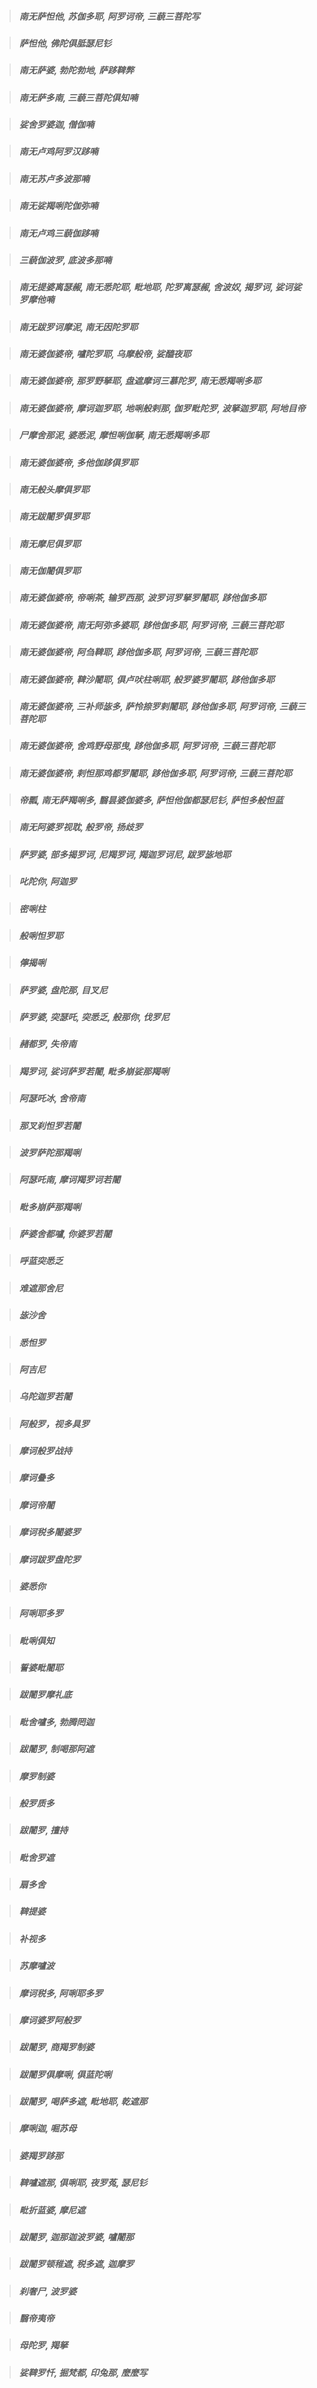 >##### 南无萨怛他, 苏伽多耶, 阿罗诃帝, 三藐三菩陀写

>##### 萨怛他, 佛陀俱胝瑟尼钐

>##### 南无萨婆, 勃陀勃地, 萨跢鞞弊

>##### 南无萨多南, 三藐三菩陀俱知喃

>##### 娑舍罗婆迦, 僧伽喃

>##### 南无卢鸡阿罗汉跢喃

>##### 南无苏卢多波那喃

>##### 南无娑羯唎陀伽弥喃

>##### 南无卢鸡三藐伽跢喃

>##### 三藐伽波罗, 底波多那喃

>##### 南无提婆离瑟赧, 南无悉陀耶, 毗地耶, 陀罗离瑟赧, 舍波奴, 揭罗诃, 娑诃娑罗摩他喃

>##### 南无跋罗诃摩泥, 南无因陀罗耶

>##### 南无婆伽婆帝, 嚧陀罗耶, 乌摩般帝, 娑醯夜耶

>##### 南无婆伽婆帝, 那罗野拏耶, 盘遮摩诃三慕陀罗, 南无悉羯唎多耶

>##### 南无婆伽婆帝, 摩诃迦罗耶, 地唎般剌那, 伽罗毗陀罗, 波拏迦罗耶, 阿地目帝

>##### 尸摩舍那泥, 婆悉泥, 摩怛唎伽拏, 南无悉羯唎多耶

>##### 南无婆伽婆帝, 多他伽跢俱罗耶

>##### 南无般头摩俱罗耶

>##### 南无跋闍罗俱罗耶

>##### 南无摩尼俱罗耶

>##### 南无伽闍俱罗耶

>##### 南无婆伽婆帝, 帝唎茶, 输罗西那, 波罗诃罗拏罗闍耶, 跢他伽多耶

>##### 南无婆伽婆帝, 南无阿弥多婆耶, 跢他伽多耶, 阿罗诃帝, 三藐三菩陀耶

>##### 南无婆伽婆帝, 阿刍鞞耶, 跢他伽多耶, 阿罗诃帝, 三藐三菩陀耶

>##### 南无婆伽婆帝, 鞞沙闍耶, 俱卢吠柱唎耶, 般罗婆罗闍耶, 跢他伽多耶

>##### 南无婆伽婆帝, 三补师毖多, 萨怜捺罗剌闍耶, 跢他伽多耶, 阿罗诃帝, 三藐三菩陀耶

>##### 南无婆伽婆帝, 舍鸡野母那曳, 跢他伽多耶, 阿罗诃帝, 三藐三菩陀耶

>##### 南无婆伽婆帝, 剌怛那鸡都罗闍耶, 跢他伽多耶, 阿罗诃帝, 三藐三菩陀耶

>##### 帝瓢, 南无萨羯唎多, 翳昙婆伽婆多, 萨怛他伽都瑟尼钐, 萨怛多般怛蓝

>##### 南无阿婆罗视耽, 般罗帝, 扬歧罗

>##### 萨罗婆, 部多揭罗诃, 尼羯罗诃, 羯迦罗诃尼, 跋罗毖地耶

>##### 叱陀你, 阿迦罗

>##### 密唎柱

>##### 般唎怛罗耶

>##### 儜揭唎

>##### 萨罗婆, 盘陀那, 目叉尼

>##### 萨罗婆, 突瑟吒, 突悉乏, 般那你, 伐罗尼

>##### 赭都罗, 失帝南

>##### 羯罗诃, 娑诃萨罗若闍, 毗多崩娑那羯唎

>##### 阿瑟吒冰, 舍帝南

>##### 那叉刹怛罗若闍

>##### 波罗萨陀那羯唎

>##### 阿瑟吒南, 摩诃羯罗诃若闍

>##### 毗多崩萨那羯唎

>##### 萨婆舍都嚧, 你婆罗若闍

>##### 呼蓝突悉乏

>##### 难遮那舍尼

>##### 毖沙舍

>##### 悉怛罗

>##### 阿吉尼

>##### 乌陀迦罗若闍

>##### 阿般罗，视多具罗

>##### 摩诃般罗战持

>##### 摩诃叠多

>##### 摩诃帝闍

>##### 摩诃税多闍婆罗

>##### 摩诃跋罗盘陀罗

>##### 婆悉你

>##### 阿唎耶多罗

>##### 毗唎俱知

>##### 誓婆毗闍耶

>##### 跋闍罗摩礼底

>##### 毗舍嚧多, 勃腾罔迦

>##### 跋闍罗, 制喝那阿遮

>##### 摩罗制婆

>##### 般罗质多

>##### 跋闍罗, 擅持

>##### 毗舍罗遮

>##### 扇多舍

>##### 鞞提婆

>##### 补视多

>##### 苏摩嚧波

>##### 摩诃税多, 阿唎耶多罗

>##### 摩诃婆罗阿般罗

>##### 跋闍罗, 商羯罗制婆

>##### 跋闍罗俱摩唎, 俱蓝陀唎

>##### 跋闍罗, 喝萨多遮, 毗地耶, 乾遮那

>##### 摩唎迦, 啒苏母

>##### 婆羯罗跢那

>##### 鞞嚧遮那, 俱唎耶, 夜罗菟, 瑟尼钐

>##### 毗折蓝婆, 摩尼遮

>##### 跋闍罗, 迦那迦波罗婆, 嚧闍那

>##### 跋闍罗顿稚遮, 税多遮, 迦摩罗

>##### 刹奢尸, 波罗婆

>##### 翳帝夷帝

>##### 母陀罗, 羯拏

>##### 娑鞞罗忏, 掘梵都, 印兔那, 麼麼写
